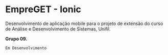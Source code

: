 # EmpreGET - Ionic
Desenvolvimento de aplicação mobile para o projeto de extensão do curso de Análise e Desenvolvimento de Sistemas, Unifil.

**Grupo 09.**

    Em Desenvolvimento
